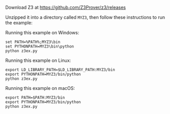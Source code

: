 Download Z3 at https://github.com/Z3Prover/z3/releases

Unzipped it into a directory called `MYZ3`, then follow these instructions to run the example:

Running this example on Windows:
```
set PATH=%PATH%;MYZ3\bin
set PYTHONPATH=MYZ3\bin\python
python z3ex.py
```

Running this example on Linux:
```
export LD_LIBRARY_PATH=$LD_LIBRARY_PATH:MYZ3/bin
export PYTHONPATH=MYZ3/bin/python
python z3ex.py
```

Running this example on macOS:
```
export PATH=$PATH:MYZ3/bin
export PYTHONPATH=MYZ3/bin/python
python z3ex.py
```
